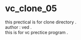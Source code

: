 # vc_clone_05
this prectical is for clone directory .     
author : ved .     
this is for vc prectice program .     
